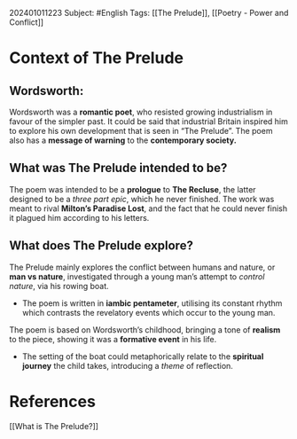 202401011223
Subject: #English
Tags: [[The Prelude]], [[Poetry - Power and Conflict]]

# Context of The Prelude

## Wordsworth:

Wordsworth was a **romantic poet**, who resisted growing industrialism in favour of the simpler past. It could be said that industrial Britain inspired him to explore his own development that is seen in “The Prelude”. The poem also has a **message of warning** to the **contemporary society.**

## What was The Prelude intended to be?

The poem was intended to be a **prologue** to **The Recluse**, the latter designed to be a *three part epic*, which he never finished. The work was meant to rival **Milton’s Paradise Lost**, and the fact that he could never finish it plagued him according to his letters.

## What does The Prelude explore?

The Prelude mainly explores the conflict between humans and nature, or **man vs nature**, investigated through a young man’s attempt to *control nature*, via his rowing boat.
- The poem is written in **iambic pentameter**, utilising its constant rhythm which contrasts the revelatory events which occur to the young man.

The poem is based on Wordsworth’s childhood, bringing a tone of **realism** to the piece, showing it was a **formative event** in his life.
- The setting of the boat could metaphorically relate to the **spiritual journey** the child takes, introducing a *theme* of reflection.

# **References**

[[What is The Prelude?]]